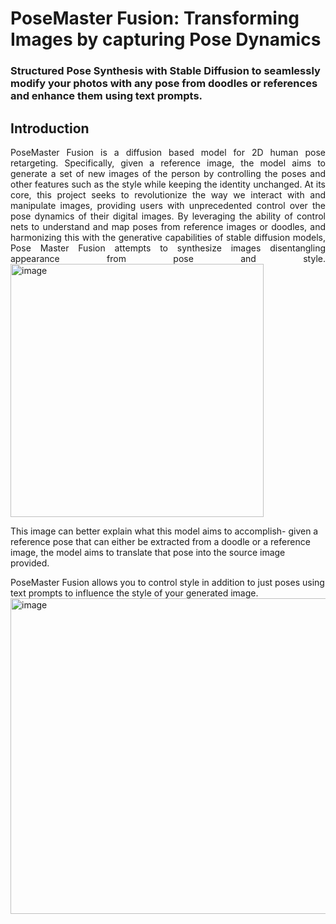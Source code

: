 # PoseMaster Fusion: Transforming Images by capturing Pose Dynamics

### Structured Pose Synthesis with Stable Diffusion to seamlessly modify your photos with any pose from doodles or references and enhance them using text prompts.
## Introduction
<p align="justify">
PoseMaster Fusion is a diffusion based model for 2D human pose retargeting. Specifically, given a reference image, the model aims to generate a set of new images of the person by controlling the poses and other features such as the style while keeping the identity unchanged. At its core, this project seeks to revolutionize the way we interact with and manipulate images, providing users with unprecedented control over the pose dynamics of their digital images. By leveraging the ability of control nets to understand and map poses from reference images or doodles, and harmonizing this with the generative capabilities of stable diffusion models, Pose Master Fusion attempts to synthesize images disentangling appearance from pose and style. 
<img width="405" alt="image" src="https://github.com/aparna-1407/cs6474_project/assets/93538009/f22435b9-2d74-45f6-a653-9717402bb401">
  
This image can better explain what this model aims to accomplish- given a reference pose that can either be extracted from a doodle or a reference image, the model aims to translate that pose into the source image provided.

PoseMaster Fusion allows you to control style in addition to just poses using text prompts to influence the style of your generated image.
<img width="505" alt="image" src="https://github.com/aparna-1407/cs6474_project/assets/93538009/32fcffa9-6577-4d79-a40e-5f878a7b7bfe">






